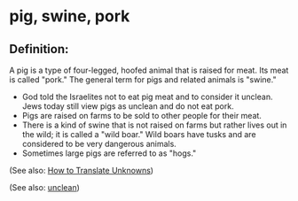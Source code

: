# pig, swine, pork #

## Definition: ##

A pig is a type of four-legged, hoofed animal that is raised for meat. Its meat is called "pork." The general term for pigs and related animals is "swine."

 * God told the Israelites not to eat pig meat and to consider it unclean. Jews today still view pigs as unclean and do not eat pork.
 * Pigs are raised on farms to be sold to other people for their meat.
 * There is a kind of swine that is not raised on farms but rather lives out in the wild; it is called a "wild boar." Wild boars have tusks and are considered to be very dangerous animals.
 * Sometimes large pigs are referred to as "hogs."

(See also: [How to Translate Unknowns](https://git.door43.org/Door43/en-ta-translate-vol1/src/master/content/translate_unknown.md))

(See also: [unclean](../kt/unclean.md))

